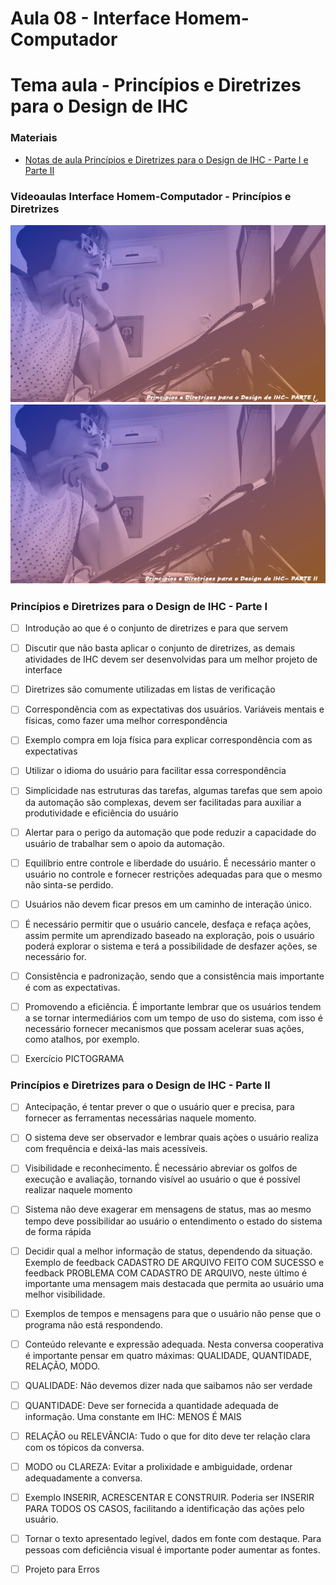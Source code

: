 # Aula 08 - Interface Homem-Computador
# Tema aula - Princípios e Diretrizes para o Design de IHC


### Materiais
- [Notas de aula Princípios e Diretrizes para o Design de IHC - Parte I e Parte II](principios_diretrizes_design_ihc.pdf)


### Videoaulas Interface Homem-Computador -  Princípios e Diretrizes 
[![Princípios e Diretrizes para o Design de IHC - Parte I](capa_17.png)](https://youtu.be/2lg91Rmjna4)
[![Princípios e Diretrizes para o Design de IHC - Parte II](capa_18.png)](https://youtu.be/wYkkj6YlfEo)


### Princípios e Diretrizes para o Design de IHC - Parte I 

- [ ]  Introdução ao que é o conjunto de diretrizes e para que servem
- [ ]  Discutir que não basta aplicar o conjunto de diretrizes, as demais atividades de IHC devem ser desenvolvidas para um melhor projeto de interface
- [ ]  Diretrizes são comumente utilizadas em listas de verificação
- [ ]  Correspondência com as expectativas dos usuários. Variáveis mentais e físicas, como fazer uma melhor correspondência
- [ ]  Exemplo compra em loja física para explicar correspondência com as expectativas
- [ ]  Utilizar o idioma do usuário para facilitar essa correspondência
- [ ]  Simplicidade nas estruturas das tarefas, algumas tarefas que sem apoio da automação são complexas, devem ser facilitadas para auxiliar a produtividade e eficiência do usuário
- [ ]  Alertar para o perigo da automação que pode reduzir a capacidade do usuário de trabalhar sem o apoio da automação.
- [ ]  Equilíbrio entre controle e liberdade do usuário. É necessário manter o usuário no controle e fornecer restrições adequadas para que o mesmo não sinta-se perdido.
- [ ]  Usuários não devem ficar presos em um caminho de interação único.
- [ ]  É necessário permitir que o usuário cancele, desfaça e refaça ações, assim permite um aprendizado baseado na exploração, pois o usuário poderá explorar o sistema e terá a possibilidade de desfazer ações, se necessário for.
- [ ]  Consistência e padronização, sendo que a consistência mais importante é com as expectativas.
- [ ]  Promovendo a eficiência. É importante lembrar que os usuários tendem a se tornar intermediários com um tempo de uso do sistema, com isso é necessário fornecer mecanismos que possam acelerar suas ações, como atalhos, por exemplo.
- [ ]  Exercício PICTOGRAMA


### Princípios e Diretrizes para o Design de IHC - Parte II  

- [ ]  Antecipação, é tentar prever o que o usuário quer e precisa, para fornecer as ferramentas necessárias naquele momento.
- [ ]  O sistema deve ser observador e lembrar quais açòes o usuário realiza com frequência e deixá-las mais acessíveis.
- [ ]  Visibilidade e reconhecimento. É necessário abreviar os golfos de execução e avaliação, tornando visível ao usuário o que é possível realizar naquele momento
- [ ]  Sistema não deve exagerar em mensagens de status, mas ao mesmo tempo deve possibilidar ao usuário o entendimento o estado do sistema de forma rápida
- [ ]  Decidir qual a melhor informação de status, dependendo da situação. Exemplo de feedback CADASTRO DE ARQUIVO FEITO COM SUCESSO e feedback PROBLEMA COM CADASTRO DE ARQUIVO, neste último é importante uma mensagem mais destacada que permita ao usuário uma melhor visibilidade.
- [ ]  Exemplos de tempos e mensagens para que o usuário não pense que o programa não está respondendo.
- [ ]  Conteúdo relevante e expressão adequada. Nesta conversa cooperativa é importante pensar em quatro máximas: QUALIDADE, QUANTIDADE, RELAÇÃO, MODO.
- [ ]  QUALIDADE: Não devemos dizer nada que saibamos não ser verdade
- [ ]  QUANTIDADE: Deve ser fornecida a quantidade adequada de informação. Uma constante em IHC: MENOS É MAIS
- [ ]  RELAÇÃO ou RELEVÂNCIA: Tudo o que for dito deve ter relação clara com os tópicos da conversa.
- [ ]  MODO ou CLAREZA: Evitar a prolixidade e ambiguidade, ordenar adequadamente a conversa.
- [ ]  Exemplo INSERIR, ACRESCENTAR E CONSTRUIR. Poderia ser INSERIR PARA TODOS OS CASOS, facilitando a identificação das ações pelo usuário.
- [ ]  Tornar o texto apresentado legível, dados em fonte com destaque. Para pessoas com deficiência visual é importante poder aumentar as fontes.
- [ ]  Projeto para Erros

